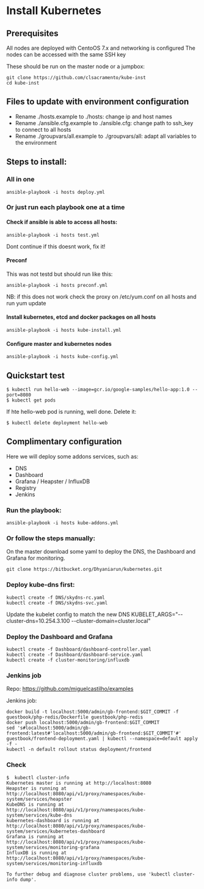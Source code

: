 # Install Kubernetes

## Prerequisites
All nodes are deployed with CentoOS 7.x and networking is configured
The nodes can be accessed with the same SSH key

These should be run on the master node or a jumpbox:
~~~
git clone https://github.com/clsacramento/kube-inst
cd kube-inst
~~~

## Files to update with environment configuration

 * Rename ./hosts.example to ./hosts: change ip and host names
 * Rename ./ansible.cfg.example to ./ansible.cfg: change path to ssh_key to connect to all hosts
 * Rename ./groupvars/all.example to ./groupvars/all: adapt all variables to the environment


## Steps to install:

### All in one

~~~
ansible-playbook -i hosts deploy.yml
~~~

### Or just run each playbook one at a time

#### Check if ansible is able to access all hosts:

~~~
ansible-playbook -i hosts test.yml
~~~

Dont continue if this doesnt work, fix it!

#### Preconf
This was not testd but should run like this:
~~~
ansible-playbook -i hosts preconf.yml
~~~
NB: if this does not work check the proxy on /etc/yum.conf on all hosts and run yum update

#### Install kubernetes, etcd and docker packages on all hosts
~~~
ansible-playbook -i hosts kube-install.yml
~~~

#### Configure master and kubernetes nodes
~~~
ansible-playbook -i hosts kube-config.yml
~~~

## Quickstart test
~~~
$ kubectl run hello-web --image=gcr.io/google-samples/hello-app:1.0 --port=8080
$ kubectl get pods
~~~

If hte hello-web pod is running, well done. Delete it:
~~~
$ kubectl delete deployment hello-web
~~~

## Complimentary configuration

Here we will deploy some addons services, such as:
* DNS
* Dashboard
* Grafana / Heapster / InfluxDB
* Registry
* Jenkins

### Run the playbook:
~~~
ansible-playbook -i hosts kube-addons.yml
~~~

### Or follow the steps manually:

On the master download some yaml to deploy the DNS, the Dashboard and Grafana for monitoring.

~~~
git clone https://bitbucket.org/Dhyaniarun/kubernetes.git
~~~

### Deploy kube-dns first:
~~~
kubectl create -f DNS/skydns-rc.yaml
kubectl create -f DNS/skydns-svc.yaml
~~~

Update the kubelet config to match the new DNS
KUBELET_ARGS="--cluster-dns=10.254.3.100 --cluster-domain=cluster.local"

### Deploy the Dashboard and Grafana

~~~
kubectl create -f Dashboard/dashboard-controller.yaml
kubectl create -f Dashboard/dashboard-service.yaml   
kubectl create -f cluster-monitoring/influxdb
~~~

### Jenkins job
Repo: https://github.com/miguelcastilho/examples

Jenkins job:
~~~
docker build -t localhost:5000/admin/gb-frontend:$GIT_COMMIT -f guestbook/php-redis/Dockerfile guestbook/php-redis
docker push localhost:5000/admin/gb-frontend:$GIT_COMMIT
sed 's#localhost:5000/admin/gb-frontend:latest#'localhost:5000/admin/gb-frontend:$GIT_COMMIT'#' guestbook/frontend-deployment.yaml | kubectl --namespace=default apply -f -
kubectl -n default rollout status deployment/frontend
~~~


### Check
~~~
$  kubectl cluster-info
Kubernetes master is running at http://localhost:8080
Heapster is running at http://localhost:8080/api/v1/proxy/namespaces/kube-system/services/heapster
KubeDNS is running at http://localhost:8080/api/v1/proxy/namespaces/kube-system/services/kube-dns
kubernetes-dashboard is running at http://localhost:8080/api/v1/proxy/namespaces/kube-system/services/kubernetes-dashboard
Grafana is running at http://localhost:8080/api/v1/proxy/namespaces/kube-system/services/monitoring-grafana
InfluxDB is running at http://localhost:8080/api/v1/proxy/namespaces/kube-system/services/monitoring-influxdb

To further debug and diagnose cluster problems, use 'kubectl cluster-info dump'.
~~~
